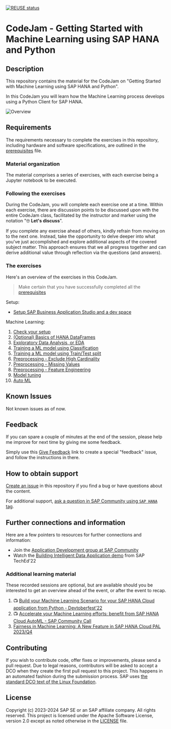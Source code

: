[![REUSE status](https://api.reuse.software/badge/github.com/SAP-samples/hana-ml-py-codejam)](https://api.reuse.software/info/github.com/SAP-samples/hana-ml-py-codejam)

# CodeJam - Getting Started with Machine Learning using SAP HANA and Python

## Description

This repository contains the material for the CodeJam on "Getting Started with Machine Learning using SAP HANA and Python".

In this CodeJam you will learn how the Machine Learning process develops using a Python Client for SAP HANA.

![Overview](exercises/00-setup/img/overview.png)

## Requirements

The requirements necessary to complete the exercises in this repository, including hardware and software specifications, are outlined in the [prerequisites](prerequisites.md) file.

### Material organization

The material comprises a series of exercises, with each exercise being a Jupyter notebook to be executed.

### Following the exercises

During the CodeJam, you will complete each exercise one at a time. Within each exercise, there are discussion points to be discussed upon with the entire CodeJam class, facilitated by the instructor and marker using the notation "🤓 **Let's discuss**".

If you complete any exercise ahead of others, kindly refrain from moving on to the next one. Instead, take the opportunity to delve deeper into what you've just accomplished and explore additional aspects of the covered subject matter. This approach ensures that we all progress together and can derive additional value through reflection via the questions (and answers).

### The exercises

Here's an overview of the exercises in this CodeJam.

> Make certain that you have successfully completed all the [prerequisites](prerequisites.md)

Setup:

* [Setup SAP Business Application Studio and a dev space](exercises/00-setup/setup-bas.md)

Machine Learning:

1. [Check your setup](exercises/010-check_setup.ipynb)
1. [(Optional) Basics of HANA DataFrames](exercises/020-dataframes.ipynb)
1. [Exploratory Data Analysis, or EDA](exercises/030-UnifiedReportDF-EDA.ipynb)
1. [Training a ML model using Classification](exercises/040-Classification-RDT-FirstFit.ipynb)
1. [Training a ML model using Train/Test split](exercises/041-Classification-RDT-TrainTestSplit-Implicit.ipynb)
1. [Preprocessing - Exclude High Cardinality](exercises/050-RDT-Preprocessing-ExcludeHighCardinality.ipynb)
1. [Preprocessing - Missing Values](exercises/051-RDT-Preprocessing-MissingValues.ipynb)
1. [Preprocessing - Feature Engineering](exercises/052-RDT-Preprocessing-FE.ipynb)
1. [Model tuning](exercises/060-RDT-Tuning-Hyperparameters.ipynb)
1. [Auto ML](exercises/070-RDT-AutoML.ipynb)

## Known Issues

Not known issues as of now.

## Feedback

If you can spare a couple of minutes at the end of the session, please help me improve for next time by giving me some feedback.

Simply use this [Give Feedback](https://github.com/SAP-samples/hana-ml-py-codejam/issues/new?assignees=&labels=feedback&template=session-feedback-template.md&title=Feedback) link to create a special "feedback" issue, and follow the instructions in there.

## How to obtain support

[Create an issue](https://github.com/SAP-samples/hana-ml-py-codejam/issues) in this repository if you find a bug or have questions about the content.

For additional support, [ask a question in SAP Community using `SAP HANA` tag](https://answers.sap.com/questions/ask.html?primaryTagId=73554900100700000996).

## Further connections and information

Here are a few pointers to resources for further connections and information:
- Join the [Application Development group at SAP Community](https://groups.community.sap.com/t5/application-development/gh-p/application-development)
- Watch the [Building Intelligent Data Application demo](https://youtu.be/yzA3IOIG5IQ) from SAP TechEd'22

### Additional learning material

These recorded sessions are optional, but are available should you be interested to get an overview ahead of the event, or after the event to recap.

1. 📺 [Build your Machine Learning Scenario for your SAP HANA Cloud application from Python - Devtoberfest'22](https://groups.community.sap.com/t5/devtoberfest/build-your-machine-learning-scenario-for-your-sap-hana-cloud/ev-p/9071)
1. 📺 [Accelerate your Machine Learning efforts: benefit from SAP HANA Cloud AutoML - SAP Community Call](https://groups.community.sap.com/t5/sap-community-calls/accelerate-your-machine-learning-efforts-benefit-from-sap-hana/ec-p/124250#M84)
1. [Fairness in Machine Learning: A New Feature in SAP HANA Cloud PAL 2023/Q4](https://community.sap.com/t5/technology-blogs-by-sap/fairness-in-machine-learning-a-new-feature-in-sap-hana-cloud-pal/ba-p/13580185)

## Contributing

If you wish to contribute code, offer fixes or improvements, please send a pull request. Due to legal reasons, contributors will be asked to accept a DCO when they create the first pull request to this project. This happens in an automated fashion during the submission process. SAP uses [the standard DCO text of the Linux Foundation](https://developercertificate.org/).

## License

Copyright (c) 2023-2024 SAP SE or an SAP affiliate company. All rights reserved. This project is licensed under the Apache Software License, version 2.0 except as noted otherwise in the [LICENSE](LICENSES/Apache-2.0.txt) file.